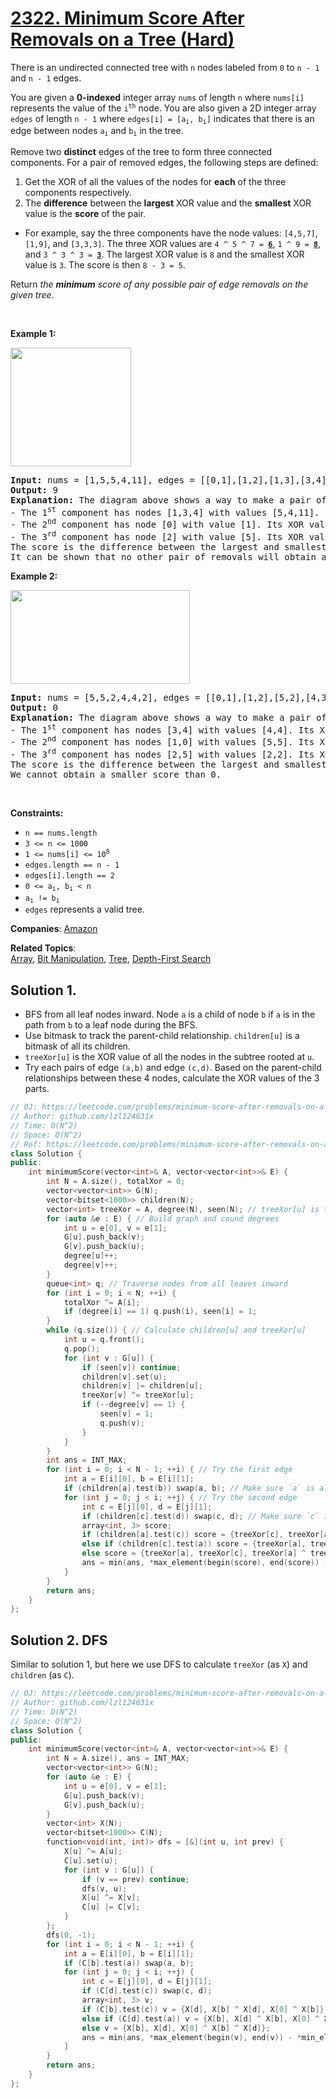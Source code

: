 # [2322. Minimum Score After Removals on a Tree (Hard)](https://leetcode.com/problems/minimum-score-after-removals-on-a-tree)

<p>There is an undirected connected tree with <code>n</code> nodes labeled from <code>0</code> to <code>n - 1</code> and <code>n - 1</code> edges.</p>
<p>You are given a <strong>0-indexed</strong> integer array <code>nums</code> of length <code>n</code> where <code>nums[i]</code> represents the value of the <code>i<sup>th</sup></code> node. You are also given a 2D integer array <code>edges</code> of length <code>n - 1</code> where <code>edges[i] = [a<sub>i</sub>, b<sub>i</sub>]</code> indicates that there is an edge between nodes <code>a<sub>i</sub></code> and <code>b<sub>i</sub></code> in the tree.</p>
<p>Remove two <strong>distinct</strong> edges of the tree to form three connected components. For a pair of removed edges, the following steps are defined:</p>
<ol>
	<li>Get the XOR of all the values of the nodes for <strong>each</strong> of the three components respectively.</li>
	<li>The <strong>difference</strong> between the <strong>largest</strong> XOR value and the <strong>smallest</strong> XOR value is the <strong>score</strong> of the pair.</li>
</ol>
<ul>
	<li>For example, say the three components have the node values: <code>[4,5,7]</code>, <code>[1,9]</code>, and <code>[3,3,3]</code>. The three XOR values are <code>4 ^ 5 ^ 7 = <u><strong>6</strong></u></code>, <code>1 ^ 9 = <u><strong>8</strong></u></code>, and <code>3 ^ 3 ^ 3 = <u><strong>3</strong></u></code>. The largest XOR value is <code>8</code> and the smallest XOR value is <code>3</code>. The score is then <code>8 - 3 = 5</code>.</li>
</ul>
<p>Return <em>the <strong>minimum</strong> score of any possible pair of edge removals on the given tree</em>.</p>
<p>&nbsp;</p>
<p><strong class="example">Example 1:</strong></p>
<img alt="" src="https://assets.leetcode.com/uploads/2022/05/03/ex1drawio.png" style="width: 193px; height: 190px;">
<pre><strong>Input:</strong> nums = [1,5,5,4,11], edges = [[0,1],[1,2],[1,3],[3,4]]
<strong>Output:</strong> 9
<strong>Explanation:</strong> The diagram above shows a way to make a pair of removals.
- The 1<sup>st</sup> component has nodes [1,3,4] with values [5,4,11]. Its XOR value is 5 ^ 4 ^ 11 = 10.
- The 2<sup>nd</sup> component has node [0] with value [1]. Its XOR value is 1 = 1.
- The 3<sup>rd</sup> component has node [2] with value [5]. Its XOR value is 5 = 5.
The score is the difference between the largest and smallest XOR value which is 10 - 1 = 9.
It can be shown that no other pair of removals will obtain a smaller score than 9.
</pre>
<p><strong class="example">Example 2:</strong></p>
<img alt="" src="https://assets.leetcode.com/uploads/2022/05/03/ex2drawio.png" style="width: 287px; height: 150px;">
<pre><strong>Input:</strong> nums = [5,5,2,4,4,2], edges = [[0,1],[1,2],[5,2],[4,3],[1,3]]
<strong>Output:</strong> 0
<strong>Explanation:</strong> The diagram above shows a way to make a pair of removals.
- The 1<sup>st</sup> component has nodes [3,4] with values [4,4]. Its XOR value is 4 ^ 4 = 0.
- The 2<sup>nd</sup> component has nodes [1,0] with values [5,5]. Its XOR value is 5 ^ 5 = 0.
- The 3<sup>rd</sup> component has nodes [2,5] with values [2,2]. Its XOR value is 2 ^ 2 = 0.
The score is the difference between the largest and smallest XOR value which is 0 - 0 = 0.
We cannot obtain a smaller score than 0.
</pre>
<p>&nbsp;</p>
<p><strong>Constraints:</strong></p>
<ul>
	<li><code>n == nums.length</code></li>
	<li><code>3 &lt;= n &lt;= 1000</code></li>
	<li><code>1 &lt;= nums[i] &lt;= 10<sup>8</sup></code></li>
	<li><code>edges.length == n - 1</code></li>
	<li><code>edges[i].length == 2</code></li>
	<li><code>0 &lt;= a<sub>i</sub>, b<sub>i</sub> &lt; n</code></li>
	<li><code>a<sub>i</sub> != b<sub>i</sub></code></li>
	<li><code>edges</code> represents a valid tree.</li>
</ul>

**Companies**:
[Amazon](https://leetcode.com/company/amazon)

**Related Topics**:  
[Array](https://leetcode.com/tag/array/), [Bit Manipulation](https://leetcode.com/tag/bit-manipulation/), [Tree](https://leetcode.com/tag/tree/), [Depth-First Search](https://leetcode.com/tag/depth-first-search/)

## Solution 1.

* BFS from all leaf nodes inward. Node `a` is a child of node `b` if `a` is in the path from `b` to a leaf node during the BFS.
* Use bitmask to track the parent-child relationship. `children[u]` is a bitmask of all its children.
* `treeXor[u]` is the XOR value of all the nodes in the subtree rooted at `u`.
* Try each pairs of edge `(a,b)` and edge `(c,d)`. Based on the parent-child relationships between these 4 nodes, calculate the XOR values of the 3 parts.

```cpp
// OJ: https://leetcode.com/problems/minimum-score-after-removals-on-a-tree
// Author: github.com/lzl124631x
// Time: O(N^2)
// Space: O(N^2)
// Ref: https://leetcode.com/problems/minimum-score-after-removals-on-a-tree/solutions/2198665/python-3-explanation-with-pictures/
class Solution {
public:
    int minimumScore(vector<int>& A, vector<vector<int>>& E) {
        int N = A.size(), totalXor = 0;
        vector<vector<int>> G(N);
        vector<bitset<1000>> children(N);
        vector<int> treeXor = A, degree(N), seen(N); // treeXor[u] is the XOR value of all the nodes in the subtree rooted at `u`.
        for (auto &e : E) { // Build graph and cound degrees
            int u = e[0], v = e[1];
            G[u].push_back(v);
            G[v].push_back(u);
            degree[u]++;
            degree[v]++;
        }
        queue<int> q; // Traverse nodes from all leaves inward
        for (int i = 0; i < N; ++i) {
            totalXor ^= A[i];
            if (degree[i] == 1) q.push(i), seen[i] = 1;
        }
        while (q.size()) { // Calculate children[u] and treeXor[u]
            int u = q.front();
            q.pop();
            for (int v : G[u]) {
                if (seen[v]) continue;
                children[v].set(u);
                children[v] |= children[u];
                treeXor[v] ^= treeXor[u];
                if (--degree[v] == 1) {
                    seen[v] = 1;
                    q.push(v);
                }
            }
        }
        int ans = INT_MAX;
        for (int i = 0; i < N - 1; ++i) { // Try the first edge
            int a = E[i][0], b = E[i][1];
            if (children[a].test(b)) swap(a, b); // Make sure `a` is always a child of `b`.
            for (int j = 0; j < i; ++j) { // Try the second edge
                int c = E[j][0], d = E[j][1];
                if (children[c].test(d)) swap(c, d); // Make sure `c` is always a child of `d`
                array<int, 3> score;
                if (children[a].test(c)) score = {treeXor[c], treeXor[a] ^ treeXor[c], totalXor ^ treeXor[a] };
                else if (children[c].test(a)) score = {treeXor[a], treeXor[a] ^ treeXor[c], totalXor ^ treeXor[c] };
                else score = {treeXor[a], treeXor[c], treeXor[a] ^ treeXor[c] ^ totalXor };
                ans = min(ans, *max_element(begin(score), end(score)) - *min_element(begin(score), end(score)));
            }
        }
        return ans;
    }
};
```

## Solution 2. DFS

Similar to solution 1, but here we use DFS to calculate `treeXor` (as `X`) and `children` (as `C`).

```cpp
// OJ: https://leetcode.com/problems/minimum-score-after-removals-on-a-tree
// Author: github.com/lzl124631x
// Time: O(N^2)
// Space: O(N^2)
class Solution {
public:
    int minimumScore(vector<int>& A, vector<vector<int>>& E) {
        int N = A.size(), ans = INT_MAX;
        vector<vector<int>> G(N);
        for (auto &e : E) {
            int u = e[0], v = e[1];
            G[u].push_back(v);
            G[v].push_back(u);
        }
        vector<int> X(N);
        vector<bitset<1000>> C(N);
        function<void(int, int)> dfs = [&](int u, int prev) {
            X[u] ^= A[u];
            C[u].set(u);
            for (int v : G[u]) {
                if (v == prev) continue;
                dfs(v, u);
                X[u] ^= X[v];
                C[u] |= C[v];
            }
        };
        dfs(0, -1);
        for (int i = 0; i < N - 1; ++i) {
            int a = E[i][0], b = E[i][1];
            if (C[b].test(a)) swap(a, b);
            for (int j = 0; j < i; ++j) {
                int c = E[j][0], d = E[j][1];
                if (C[d].test(c)) swap(c, d);
                array<int, 3> v;
                if (C[b].test(c)) v = {X[d], X[b] ^ X[d], X[0] ^ X[b]};
                else if (C[d].test(a)) v = {X[b], X[d] ^ X[b], X[0] ^ X[d]};
                else v = {X[b], X[d], X[0] ^ X[b] ^ X[d]};
                ans = min(ans, *max_element(begin(v), end(v)) - *min_element(begin(v), end(v)));
            }
        }
        return ans;
    }
};
```